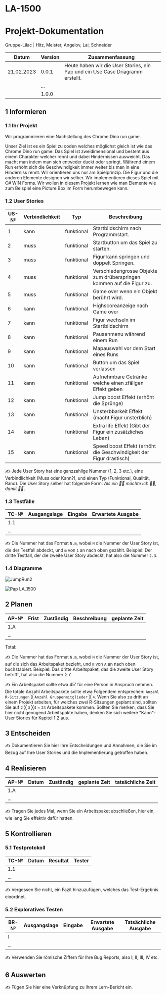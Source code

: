 # LA-1500
# Projekt-Dokumentation


Gruppe-Lilac | Hitz, Meister, Angelov, Lai, Schneider

| Datum | Version | Zusammenfassung                                              |
| ----- | ------- | ------------------------------------------------------------ |
| 21.02.2023      | 0.0.1   | Heute haben wir die User Stories, ein Pap und ein Use Case Driagramm erstellt. |
|       | ...     |                                                              |
|       | 1.0.0   |                                                              |

## 1 Informieren

### 1.1 Ihr Projekt

Wir programmieren eine Nachstellung des Chrome Dino run game.

Unser Ziel ist es ein Spiel zu coden welches möglichst gleich ist wie das Chrome Dino run game. Das Spiel ist zweidimensional und besteht aus einem Charakter welcher rennt und dabei Hindernissen ausweicht. Das macht man indem man sich entweder duckt oder springt. Während einem Run erhöht sich die Geschwindigkeit immer weiter bis man in eine Hinderniss rennt. Wir orientieren uns nur am Spielprinzip. Die Figur und die anderen Elemente designen wir selber. Wir implementieren dieses Spiel mit C# WIN Forms.
Wir wollen in diesem Projekt lernen wie man Elemente wie zum Beispiel eine Picture Box im Form herumbewegen kann.

### 1.2 User Stories

| US-№ | Verbindlichkeit | Typ  | Beschreibung                       |
| ---- | --------------- | ---- | ---------------------------------- |
| 1    | kann               | funktional     | Startbildschirm nach Programmstart. |
| 2  |    muss             |  funktional    |    Startbutton um das Spiel zu starten.             |
| 3  |      muss           |  funktional    |  Figur kann springen und doppelt Springen.          |
| 4  |   muss              |  funktional    |  Verschiedengrosse Objekte zum drüberspringen kommen auf die Figur zu.              |
| 5  |     muss            | funktional     |    Game over wenn ein Objekt berührt wird.        |
| 6 |  kann               | funktional     |     Highscoreanzeige nach Game over                      |
| 7  |   kann              |  funktional    |        Figur wechseln im Startbildschirm                |
| 8 |   kann              |  funktional    |   Pausenmenu während einem Run                   |
| 9 |  kann               | funktional     |    Mapauswahl vor dem Start eines Runs            |
| 10  |   kann              |   funktional   | Button um das Spiel verlassen                |
| 11 |  kann               |  funktional    |   Aufnehmbare Getränke welche einen zfäligen Effekt geben                               |
| 12 |   kann              |   funktional   |   Jump boost Effekt (erhöht die Sprünge)                              |
| 13  |   kann              |  funktional    |  Unsterbbarkeit Effekt (macht Figur unsterblich)                             |
| 14  |     kann            |  funktional    |  Extra life Effekt (Gibt der Figur ein zusätzliches Leben)                             |
| 15  |    kann             |  funktional    |  Speed boost Effekt (erhöht die Geschwindigkeit der Figur drastisch)                                  |




✍️ Jede User Story hat eine ganzzahlige Nummer (1, 2, 3 etc.), eine Verbindlichkeit (Muss oder Kann?), und einen Typ (Funktional, Qualität, Rand). Die User Story selber hat folgende Form: *Als ein 🤷‍♂️ möchte ich 🤷‍♂️, damit 🤷‍♂️*.

### 1.3 Testfälle

| TC-№ | Ausgangslage | Eingabe | Erwartete Ausgabe |
| ---- | ------------ | ------- | ----------------- |
| 1.1  |              |         |                   |
| ...  |              |         |                   |

✍️ Die Nummer hat das Format `N.m`, wobei `N` die Nummer der User Story ist, die der Testfall abdeckt, und `m` von `1` an nach oben gezählt. Beispiel: Der dritte Testfall, der die zweite User Story abdeckt, hat also die Nummer `2.3`.

### 1.4 Diagramme

![JumpRun2](https://user-images.githubusercontent.com/110893594/220322372-9c95d3dc-fbd3-4c79-9731-65979f5f26a8.png)

![Pap LA_1500](https://user-images.githubusercontent.com/110893098/220320898-288013e3-080c-4a50-ac8a-669ab5964c91.png)

## 2 Planen

| AP-№ | Frist | Zuständig | Beschreibung | geplante Zeit |
| ---- | ----- | --------- | ------------ | ------------- |
| 1.A  |       |           |              |               |
| ...  |       |           |              |               |

Total: 

✍️ Die Nummer hat das Format `N.m`, wobei `N` die Nummer der User Story ist, auf die sich das Arbeitspaket bezieht, und `m` von `A` an nach oben buchstabiert. Beispiel: Das dritte Arbeitspaket, das die zweite User Story betrifft, hat also die Nummer `2.C`.

✍️ Ein Arbeitspaket sollte etwa 45' für eine Person in Anspruch nehmen. Die totale Anzahl Arbeitspakete sollte etwa Folgendem entsprechen: `Anzahl R-Sitzungen` ╳ `Anzahl Gruppenmitglieder` ╳ `4`. Wenn Sie also zu dritt an einem Projekt arbeiten, für welches zwei R-Sitzungen geplant sind, sollten Sie auf `2` ╳ `3` ╳`4` = `24` Arbeitspakete kommen. Sollten Sie merken, dass Sie hier nicht genügend Arbeitspakte haben, denken Sie sich weitere "Kann"-User Stories für Kapitel 1.2 aus.

## 3 Entscheiden

✍️ Dokumentieren Sie hier Ihre Entscheidungen und Annahmen, die Sie im Bezug auf Ihre User Stories und die Implementierung getroffen haben.

## 4 Realisieren

| AP-№ | Datum | Zuständig | geplante Zeit | tatsächliche Zeit |
| ---- | ----- | --------- | ------------- | ----------------- |
| 1.A  |       |           |               |                   |
| ...  |       |           |               |                   |

✍️ Tragen Sie jedes Mal, wenn Sie ein Arbeitspaket abschließen, hier ein, wie lang Sie effektiv dafür hatten.

## 5 Kontrollieren

### 5.1 Testprotokoll

| TC-№ | Datum | Resultat | Tester |
| ---- | ----- | -------- | ------ |
| 1.1  |       |          |        |
| ...  |       |          |        |

✍️ Vergessen Sie nicht, ein Fazit hinzuzufügen, welches das Test-Ergebnis einordnet.

### 5.2 Exploratives Testen

| BR-№ | Ausgangslage | Eingabe | Erwartete Ausgabe | Tatsächliche Ausgabe |
| ---- | ------------ | ------- | ----------------- | -------------------- |
| I    |              |         |                   |                      |
| ...  |              |         |                   |                      |

✍️ Verwenden Sie römische Ziffern für Ihre Bug Reports, also I, II, III, IV etc.

## 6 Auswerten

✍️ Fügen Sie hier eine Verknüpfung zu Ihrem Lern-Bericht ein.
